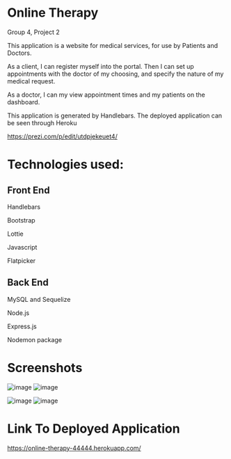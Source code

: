 # Online Therapy

Group 4, Project 2

This application is a website for medical services, for use by Patients and Doctors.

As a client, I can register myself into the portal. Then I can set up appointments with the doctor of my choosing, and specify the nature of my medical request.

As a doctor, I can my view appointment times and my patients on the dashboard.

This application is generated by Handlebars. The deployed application can be seen through Heroku

https://prezi.com/p/edit/utdpjekeuet4/

# Technologies used:

## Front End ##

Handlebars

Bootstrap

Lottie

Javascript

Flatpicker

## Back End ##

MySQL and Sequelize

Node.js

Express.js

Nodemon package







# Screenshots

![image](https://user-images.githubusercontent.com/85651950/135750711-ed94b59c-a9fd-41db-9c66-9f88bfaa8178.png)
![image](https://user-images.githubusercontent.com/85651950/135750728-d8e5616e-5fd6-4fcb-a6bc-4ee775b13471.png)

![image](https://user-images.githubusercontent.com/85651950/135750684-f328beb4-f91f-4b5d-af9e-085b9c5c411f.png)
![image](https://user-images.githubusercontent.com/85651950/135750689-bba1878b-8821-438a-818d-64dcb55e14bf.png)

# Link To Deployed Application

https://online-therapy-44444.herokuapp.com/

